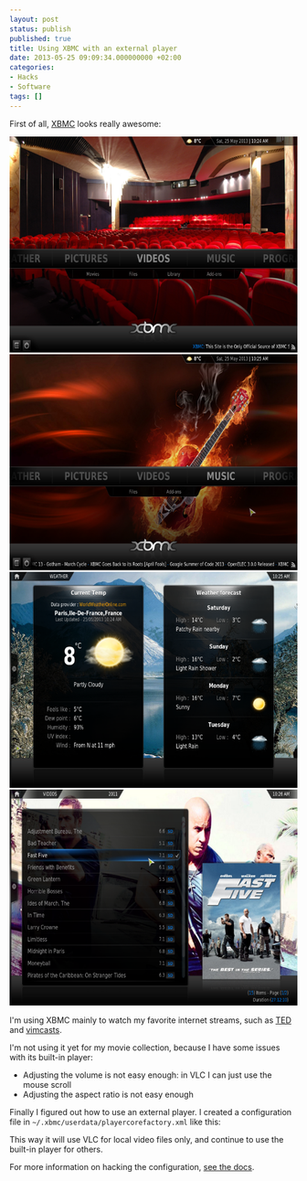 ```yaml
---
layout: post
status: publish
published: true
title: Using XBMC with an external player
date: 2013-05-25 09:09:34.000000000 +02:00
categories:
- Hacks
- Software
tags: []
---
```

First of all, [XBMC](http://xbmc.org/) looks really awesome:

<div class="row">
  <div class="col-lg-3">
    <a class="thumbnail" href="/assets/themes/images/screenshots/xbmc/screenshot000.png">
      <img alt="..." src="/assets/themes/images/screenshots/xbmc/screenshot000.png">
    </a>
  </div>
  <div class="col-lg-3">
    <a class="thumbnail" href="/assets/themes/images/screenshots/xbmc/screenshot001.png">
      <img alt="..." src="/assets/themes/images/screenshots/xbmc/screenshot001.png">
    </a>
  </div>
  <div class="col-lg-3">
    <a class="thumbnail" href="/assets/themes/images/screenshots/xbmc/screenshot002.png">
      <img alt="..." src="/assets/themes/images/screenshots/xbmc/screenshot002.png">
    </a>
  </div>
  <div class="col-lg-3">
    <a class="thumbnail" href="/assets/themes/images/screenshots/xbmc/screenshot003.png">
      <img alt="..." src="/assets/themes/images/screenshots/xbmc/screenshot003.png">
    </a>
  </div>
</div>

I'm using XBMC mainly to watch my favorite internet streams, such as [TED](http://www.ted.com/) and [vimcasts](http://vimcasts.org/).

I'm not using it yet for my movie collection, because I have some issues with its built-in player:

- Adjusting the volume is not easy enough: in VLC I can just use the mouse scroll
- Adjusting the aspect ratio is not easy enough

Finally I figured out how to use an external player. I created a configuration file in `~/.xbmc/userdata/playercorefactory.xml` like this:

<script src="https://gist.github.com/janosgyerik/5648461.js"></script>

This way it will use VLC for local video files only, and continue to use the built-in player for others.

For more information on hacking the configuration, [see the docs](http://wiki.xbmc.org/index.php?title=External_players).
